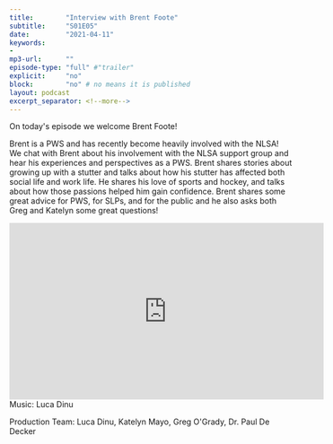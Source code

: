 ```yaml
---
title:        "Interview with Brent Foote"
subtitle:     "S01E05"
date:         "2021-04-11"
keywords:
-
mp3-url:      ""
episode-type: "full" #"trailer"
explicit:     "no"
block:        "no" # no means it is published
layout: podcast
excerpt_separator: <!--more-->
---
```

On today's episode we welcome Brent Foote!

Brent is a PWS and has recently become heavily involved with the NLSA! We chat with Brent about his involvement with the NLSA support group and hear his experiences and perspectives as a PWS. Brent shares stories about growing up with a stutter and talks about how his stutter has affected both social life and work life. He shares his love of sports and hockey, and talks about how those passions helped him gain confidence. Brent shares some great advice for PWS, for SLPs, and for the public and he also asks both Greg and Katelyn some great questions!
<!--more-->
<iframe width="560" height="315" src="https://www.youtube.com/embed/Ueh_ILo1_-c" title="YouTube video player" frameborder="0" allow="accelerometer; autoplay; clipboard-write; encrypted-media; gyroscope; picture-in-picture" allowfullscreen></iframe>
<!--more-->
Music: Luca Dinu

Production Team: Luca Dinu, Katelyn Mayo, Greg O'Grady, Dr. Paul De Decker
